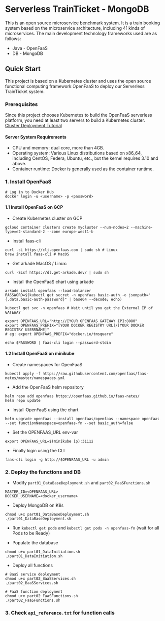# Serverless TrainTicket - MongoDB

This is an open source microservice benchmark system. It is a train booking system based on the microservice architecture, including 41 kinds of microservices. The main development technology frameworks used are as follows:
- Java - OpenFaaS
- DB - MongoDB

## Quick Start

This project is based on a Kubernetes cluster and uses the open source functional computing framework OpenFaaS to deploy our Serverless TrainTicket system.
### Prerequisites

Since this project chooses Kubernetes to build the OpenFaaS serverless platform, you need at least two servers to build a Kubernetes cluster. [Cluster Deployment Tutorial](https://blog.csdn.net/lbw520/article/details/96446272)

#### Server System Requirements

- CPU and memory: dual core, more than 4GB.
- Operating system: Various Linux distributions based on x86_64, including CentOS, Federa, Ubuntu, etc., but the kernel requires 3.10 and above.
- Container runtime: Docker is generally used as the container runtime.


### 1. Install OpenFaaS

```shell
# Log in to Docker Hub
docker login -u <username> -p <password>
````
#### 1.1 Install OpenFaaS on GCP

- Create Kubernetes cluster on GCP
```shell
gcloud container clusters create mycluster --num-nodes=2 --machine-type=e2-standard-2 --zone europe-west1-b
````

- Install faas-cli
```shell
curl -sL https://cli.openfaas.com | sudo sh # Linux
brew install faas-cli # MacOS
````

- Get arkade MacOS / Linux:
```shell
curl -SLsf https://dl.get-arkade.dev/ | sudo sh
````

- Install the OpenFaaS chart using arkade
```shell 
arkade install openfaas --load-balancer
PASSWORD=$(kubectl get secret -n openfaas basic-auth -o jsonpath="{.data.basic-auth-password}" | base64 --decode; echo)

kubectl get svc -n openfaas # Wait until you get the External IP of  GATEWAY

export OPENFAAS_URL="http://[YOUR OPENFAAS GATEWAY IP]:8080"
export OPENFAAS_PREFIX="[YOUR DOCKER REGISTRY URL]/[YOUR DOCKER REGISTRY USERRNAME]"
# eg: export OPENFAAS_PREFIX="docker.io/tmsquare"

echo $PASSWORD | faas-cli login --password-stdin
```
#### 1.2 Install OpenFaaS on minikube

- Create namespaces for OpenFaaS
```shell
kubectl apply -f https://raw.githubusercontent.com/openfaas/faas-netes/master/namespaces.yml
````

- Add the OpenFaaS helm repository
```shell
helm repo add openfaas https://openfaas.github.io/faas-netes/
helm repo update
````

- Install OpenFaaS using the chart
```shell
helm upgrade openfaas --install openfaas/openfaas --namespace openfaas --set functionNamespace=openfaas-fn --set basic_auth=false
````

- Set the OPENFAAS_URL env-var
```shell
export OPENFAAS_URL=$(minikube ip):31112
````

- Finally login using the CLI
```shell
faas-cli login -g http://$OPENFAAS_URL -u admin
````


### 2. Deploy the functions and DB

- Modify `part01_DataBaseDeployment.sh` and `part02_FaaSFunctions.sh`

```shell
MASTER_ID=<OPENFAAS_URL>
DOCKER_USERNAME=<docker_username>
````

- Deploy MongoDB on K8s
```shell
chmod u+x part01_DataBaseDeployment.sh
./part01_DataBaseDeployment.sh
````

- Run `kubectl get pods` and `kubectl get pods -n openfaas-fn` (wait for all Pods to be Ready)

- Populate the database
```shell
chmod u+x part01_DataInitiation.sh
./part01_DataInitiation.sh
````

- Deploy all functions

```shell
# BaaS service deployment
chmod u+x part02_BaaSServices.sh
./part02_BaaSServices.sh
````

```shell
# FaaS function deployment
chmod u+x part02_FaaSFunctions.sh
./part02_FaaSFunctions.sh
````

### 3. Check `api_reference.txt` for function calls